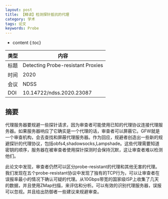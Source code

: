 ```yaml
---
layout: post
title: 【精读】检测探针抵抗的代理
category: 学术
tags: 论文
keywords: Probe
---
```

* content
{:toc}

类型  |内容  
-- |--  
标题 | Detecting Probe-resistant Proxies
时间 | 2020
会议 | NDSS
DOI | 10.14722/ndss.2020.23087

## 摘要

代理服务器要规避一些探针请求，因为审查者可能使用已知的代理协议连接代理服务器。如果服务器响应了它确实是一个代理的话，审查者可以屏蔽它。GFW就是一个审查机构，会去查找和屏蔽代理服务器。作为回应，规避者创造出一些新的规避探针的代理协议，包括obfs4,shadowsocks,Lampshade。这些代理需要知道密钥的顺序，服务器在被审查者使用探针探测时会保持沉默，这让审查者难以检测他们。

此论文中发现，审查者仍然可以区分probe-resistant的代理和其他无害的代理。我们发现在五个probe-resistant协议中发现了独有的TCP行为，可以让审查者在误报率最小的情况下确认可疑的代理。从10Gbps带宽的国家级ISP上收集了几天的数据，并且使用ZMap扫描，来评估和分析。可以有效的识别代理服务器，误报可以忽视。并且给出防御者一些建议来规避审查。

